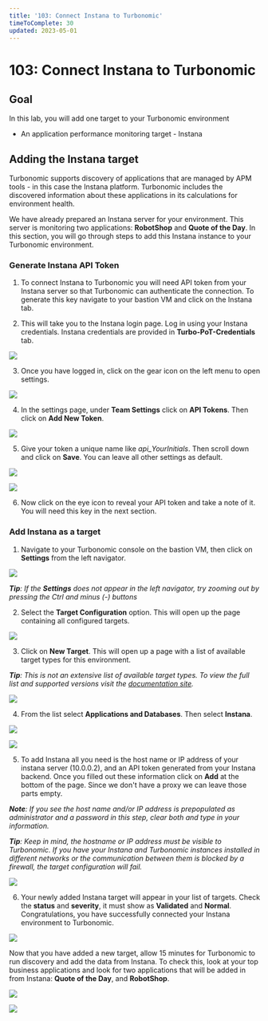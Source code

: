 ```yaml
---
title: '103: Connect Instana to Turbonomic'
timeToComplete: 30
updated: 2023-05-01
---
```


# 103: Connect Instana to Turbonomic

## Goal

In this lab, you will add one target to your Turbonomic environment

- An application performance monitoring target - Instana

## Adding the Instana target

Turbonomic supports discovery of applications that are managed by APM tools - in this case the Instana platform. Turbonomic includes the discovered information about these applications in its calculations for environment health.

We have already prepared an Instana server for your environment. This server is monitoring two applications: **RobotShop** and **Quote of the Day**. In this section, you will go through steps to add this Instana instance to your Turbonomic environment.

### Generate Instana API Token

1. To connect Instana to Turbonomic you will need API token from your Instana server so that Turbonomic can authenticate the connection. To generate this key navigate to your bastion VM and click on the Instana tab.

2. This will take you to the Instana login page. Log in using your Instana credentials. Instana credentials are provided in **Turbo-PoT-Credentials** tab.

![](./images/103/instanatab.png)

3. Once you have logged in, click on the gear icon on the left menu to open settings.

![](./images/103/instana2.png)

4. In the settings page, under **Team Settings** click on **API Tokens**. Then click on **Add New Token**.

![](./images/103/instana3.png)

5. Give your token a unique name like _api_YourInitials_. Then scroll down and click on **Save**. You can leave all other settings as default.

![](./images/103/instana4.png)

![](./images/103/instana5.png)

6. Now click on the eye icon to reveal your API token and take a note of it. You will need this key in the next section.

### Add Instana as a target

1. Navigate to your Turbonomic console on the bastion VM, then click on **Settings** from the left navigator.

![](./images/103/turbo-main.png)

_**Tip**: If the **Settings** does not appear in the left navigator, try zooming out by pressing the Ctrl and minus (-) buttons_

2. Select the **Target Configuration** option. This will open up the page containing all configured targets.

![](./images/103/target-settings.png)

3. Click on **New Target**. This will open up a page with a list of available target types for this environment.

_**Tip**: This is not an extensive list of available target types. To view the full list and supported versions visit the [documentation site](https://www.ibm.com/docs/en/tarm/8.8.0?topic=overview-turbonomic-targets)._

![](./images/103/target-page.png)

4. From the list select **Applications and Databases**. Then select **Instana**.

![](./images/103/add-instana-1.png)

![](./images/103/add-instana-2.png)

5. To add Instana all you need is the host name or IP address of your instana server (10.0.0.2), and an API token generated from your Instana backend. Once you filled out these information click on **Add** at the bottom of the page. Since we don't have a proxy we can leave those parts empty.

_**Note**: If you see the host name and/or IP address is prepopulated as administrator and a password in this step, clear both and type in your information._

_**Tip**: Keep in mind, the hostname or IP address must be visible to Turbonomic. If you have your Instana and Turbonomic instances installed in different networks or the communication between them is blocked by a firewall, the target configuration will fail._

![](./images/103/add-instana-3.png)

6. Your newly added Instana target will appear in your list of targets. Check the **status** and **severity**, it must show as **Validated** and **Normal**. Congratulations, you have successfully connected your Instana environment to Turbonomic.

![](./images/103/validated.png)

Now that you have added a new target, allow 15 minutes for Turbonomic to run discovery and add the data from Instana. To check this, look at your top business applications and look for two applications that will be added in from Instana: **Quote of the Day**, and **RobotShop**.

![](./images/103/listapps.png)

![](./images/103/apps.png)
